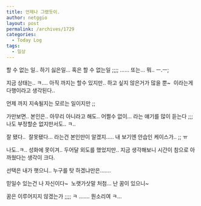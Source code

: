 ```yaml
---
title: 언제나 그랬듯이.
author: netggio
layout: post
permalink: /archives/1729
categories:
  - Today Log
tags:
  - 일상
---
```

할 수 없는 일.. 하기 싫은일&#8230; 혹은 할 수 없는일 ;;;; &#8230;&#8230; 또는&#8230; 뭐.. ㅡ.ㅡ;  
  
지금 상태는.. ㅋ&#8230;. 아직 까지는 할수 있지만.. 하고 싶지 않은거가 많을 뿐~&nbsp; 이라는게 다행이라고 생각된다..  
  
언제 까지 지속될지는 모르는 일이지만 ;;  
  
가만보면.. 본인은.. 아무리 아니라고 해도.. 어쩔수 없이&#8230; 라는 얘기를 많이 듣는다 ;;; 나도 부정할순 없지만서도.. ㅋ..  
  
잘 됐다..&nbsp; 잘못됐다&#8230; 라는건 본인만이 알겠지&#8230;.. 내 보기엔 안습인 케이스가.. ;; ㅠ  
  
나도..ㅋ.. 성화에 못이겨.. 두어달 외도를 했었지만.. 지금 생각해보니 시간이 참으로 아까웠다는 생각이 크다.  
  
선택은 내가 햇으니.. 누구를 탓 하겠냐만은&#8230;&#8230;. &nbsp;  
  
믿일수 있는건 나 자신이다~&nbsp; 노랫가삿말 처첨&#8230; 난 꿈이 있으니~   
  
꿈은 이루어지지 않겠는가 ;;;; ㅋ &#8230;&#8230;. 뭔소리여 ㅋ&#8230;